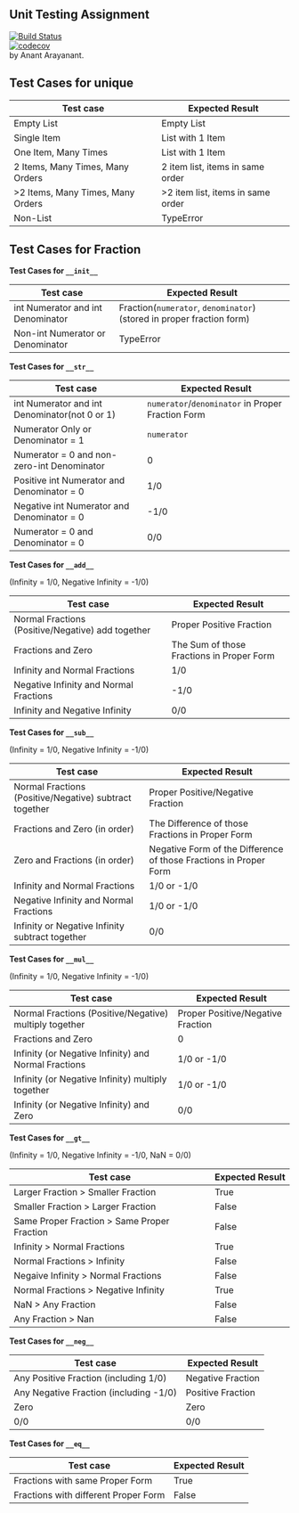## Unit Testing Assignment
[![Build Status](https://travis-ci.com/MaquiaSA/unittesting-MaquiaSA.svg?branch=master)](https://travis-ci.com/MaquiaSA/unittesting-MaquiaSA)  
[![codecov](https://codecov.io/gh/MaquiaSA/unittesting-MaquiaSA/branch/master/graph/badge.svg)](https://codecov.io/gh/MaquiaSA/unittesting-MaquiaSA)   
by Anant Arayanant.


## Test Cases for unique


| Test case              |  Expected Result    |
|------------------------|---------------------|
| Empty List             |  Empty List         |
| Single Item            |  List with 1 Item   |
| One Item, Many Times   |  List with 1 Item   |
| 2 Items, Many Times, Many Orders | 2 item list, items in same order  |
| >2 Items, Many Times, Many Orders | >2 item list, items in same order  |
| Non-List               |  TypeError          |


## Test Cases for Fraction
**Test Cases for `__init__`**

| Test case                          |  Expected Result |
|------------------------------------|------------------|
| int Numerator and int Denominator  |  Fraction(`numerator`, `denominator`) (stored in proper fraction form) |
| Non-int Numerator or Denominator   |  TypeError       |


**Test Cases for `__str__`**

| Test case                                     |  Expected Result |
|-----------------------------------------------|------------------|
| int Numerator and int Denominator(not 0 or 1) |  `numerator`/`denominator` in Proper Fraction Form |
| Numerator Only or Denominator = 1             |  `numerator`     |
| Numerator = 0 and non-zero-int Denominator    |  0               |
| Positive int Numerator and Denominator = 0    |  1/0             |
| Negative int Numerator and Denominator = 0    |  -1/0            |
| Numerator = 0 and Denominator = 0             |  0/0             |


**Test Cases for `__add__`**

(Infinity = 1/0, Negative Infinity = -1/0)

| Test case                                         |  Expected Result         |
|---------------------------------------------------|--------------------------|
| Normal Fractions (Positive/Negative) add together | Proper Positive Fraction |
| Fractions and Zero                                | The Sum of those Fractions in Proper Form |
| Infinity and Normal Fractions                     | 1/0                      |
| Negative Infinity and Normal Fractions            | -1/0                     |
| Infinity and Negative Infinity                    | 0/0                      |


**Test Cases for `__sub__`**

(Infinity = 1/0, Negative Infinity = -1/0)

| Test case                                        |  Expected Result      |
|--------------------------------------------------|-----------------------|
| Normal Fractions (Positive/Negative) subtract together | Proper Positive/Negative Fraction |
| Fractions and Zero (in order)                    | The Difference of those Fractions in Proper Form |
| Zero and Fractions (in order)                    | Negative Form of the Difference of those Fractions in Proper Form |
| Infinity and Normal Fractions                    | 1/0 or -1/0           |
| Negative Infinity and Normal Fractions           | 1/0 or -1/0           |
| Infinity or Negative Infinity subtract together  | 0/0                   |


**Test Cases for `__mul__`**

(Infinity = 1/0, Negative Infinity = -1/0)

| Test case                                    |  Expected Result    |
|----------------------------------------------|---------------------|
| Normal Fractions (Positive/Negative) multiply together | Proper Positive/Negative Fraction |
| Fractions and Zero                           | 0                   |
| Infinity (or Negative Infinity) and Normal Fractions | 1/0 or -1/0         |
| Infinity (or Negative Infinity) multiply together    | 1/0 or -1/0         |
| Infinity (or Negative Infinity) and Zero     | 0/0                 |


**Test Cases for `__gt__`**

(Infinity = 1/0, Negative Infinity = -1/0, NaN = 0/0)

| Test case                                    |  Expected Result |
|----------------------------------------------|------------------|
| Larger Fraction > Smaller Fraction           | True             |
| Smaller Fraction > Larger Fraction           | False            |
| Same Proper Fraction > Same Proper Fraction  | False            |
| Infinity > Normal Fractions                  | True             |
| Normal Fractions > Infinity                  | False            |
| Negaive Infinity > Normal Fractions          | False            |
| Normal Fractions > Negative Infinity         | True             |
| NaN > Any Fraction                           | False            |
| Any Fraction > Nan                           | False            |


**Test Cases for `__neg__`**

| Test case                                  |  Expected Result  |
|--------------------------------------------|-------------------|
| Any Positive Fraction (including 1/0)      | Negative Fraction |
| Any Negative Fraction (including -1/0)     | Positive Fraction |
| Zero                                       | Zero              |
| 0/0                                        | 0/0               |


**Test Cases for `__eq__`**

| Test case                            |  Expected Result |
|--------------------------------------|------------------|
| Fractions with same Proper Form      | True             |
| Fractions with different Proper Form | False            |